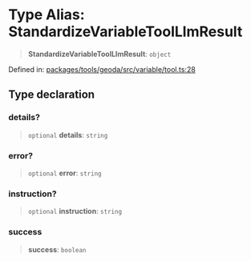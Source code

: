 # Type Alias: StandardizeVariableToolLlmResult

> **StandardizeVariableToolLlmResult**: `object`

Defined in: [packages/tools/geoda/src/variable/tool.ts:28](https://github.com/GeoDaCenter/openassistant/blob/bc4037be52d89829440fcc4aaa1010be73719d16/packages/tools/geoda/src/variable/tool.ts#L28)

## Type declaration

### details?

> `optional` **details**: `string`

### error?

> `optional` **error**: `string`

### instruction?

> `optional` **instruction**: `string`

### success

> **success**: `boolean`
